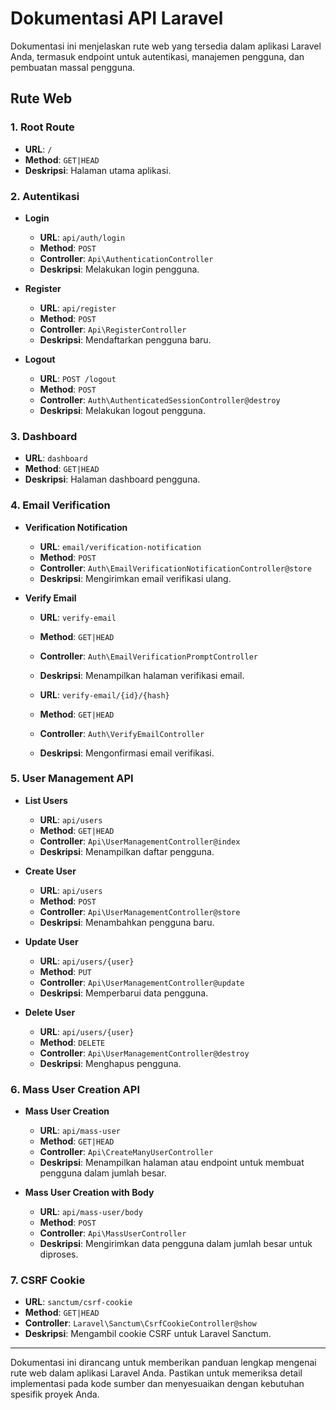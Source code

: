 # Dokumentasi API Laravel

Dokumentasi ini menjelaskan rute web yang tersedia dalam aplikasi Laravel Anda, termasuk endpoint untuk autentikasi, manajemen pengguna, dan pembuatan massal pengguna.

## Rute Web

### 1. **Root Route**
- **URL**: `/`
- **Method**: `GET|HEAD`
- **Deskripsi**: Halaman utama aplikasi.

### 2. **Autentikasi**

- **Login**
  - **URL**: `api/auth/login`
  - **Method**: `POST`
  - **Controller**: `Api\AuthenticationController`
  - **Deskripsi**: Melakukan login pengguna.

- **Register**
  - **URL**: `api/register`
  - **Method**: `POST`
  - **Controller**: `Api\RegisterController`
  - **Deskripsi**: Mendaftarkan pengguna baru.

- **Logout**
  - **URL**: `POST /logout`
  - **Method**: `POST`
  - **Controller**: `Auth\AuthenticatedSessionController@destroy`
  - **Deskripsi**: Melakukan logout pengguna.

### 3. **Dashboard**
- **URL**: `dashboard`
- **Method**: `GET|HEAD`
- **Deskripsi**: Halaman dashboard pengguna.

### 4. **Email Verification**
- **Verification Notification**
  - **URL**: `email/verification-notification`
  - **Method**: `POST`
  - **Controller**: `Auth\EmailVerificationNotificationController@store`
  - **Deskripsi**: Mengirimkan email verifikasi ulang.

- **Verify Email**
  - **URL**: `verify-email`
  - **Method**: `GET|HEAD`
  - **Controller**: `Auth\EmailVerificationPromptController`
  - **Deskripsi**: Menampilkan halaman verifikasi email.

  - **URL**: `verify-email/{id}/{hash}`
  - **Method**: `GET|HEAD`
  - **Controller**: `Auth\VerifyEmailController`
  - **Deskripsi**: Mengonfirmasi email verifikasi.

### 5. **User Management API**
- **List Users**
  - **URL**: `api/users`
  - **Method**: `GET|HEAD`
  - **Controller**: `Api\UserManagementController@index`
  - **Deskripsi**: Menampilkan daftar pengguna.

- **Create User**
  - **URL**: `api/users`
  - **Method**: `POST`
  - **Controller**: `Api\UserManagementController@store`
  - **Deskripsi**: Menambahkan pengguna baru.

- **Update User**
  - **URL**: `api/users/{user}`
  - **Method**: `PUT`
  - **Controller**: `Api\UserManagementController@update`
  - **Deskripsi**: Memperbarui data pengguna.

- **Delete User**
  - **URL**: `api/users/{user}`
  - **Method**: `DELETE`
  - **Controller**: `Api\UserManagementController@destroy`
  - **Deskripsi**: Menghapus pengguna.

### 6. **Mass User Creation API**
- **Mass User Creation**
  - **URL**: `api/mass-user`
  - **Method**: `GET|HEAD`
  - **Controller**: `Api\CreateManyUserController`
  - **Deskripsi**: Menampilkan halaman atau endpoint untuk membuat pengguna dalam jumlah besar.

- **Mass User Creation with Body**
  - **URL**: `api/mass-user/body`
  - **Method**: `POST`
  - **Controller**: `Api\MassUserController`
  - **Deskripsi**: Mengirimkan data pengguna dalam jumlah besar untuk diproses.

### 7. **CSRF Cookie**
- **URL**: `sanctum/csrf-cookie`
- **Method**: `GET|HEAD`
- **Controller**: `Laravel\Sanctum\CsrfCookieController@show`
- **Deskripsi**: Mengambil cookie CSRF untuk Laravel Sanctum.

---

Dokumentasi ini dirancang untuk memberikan panduan lengkap mengenai rute web dalam aplikasi Laravel Anda. Pastikan untuk memeriksa detail implementasi pada kode sumber dan menyesuaikan dengan kebutuhan spesifik proyek Anda.
